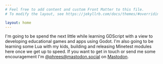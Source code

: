 ```yaml
---
# Feel free to add content and custom Front Matter to this file.
# To modify the layout, see https://jekyllrb.com/docs/themes/#overriding-theme-defaults

layout: home
---
```

I'm going to be spend the next little while learning GDScript with a view to developing educational games and apps using Godot.
I'm also going to be learning some Lua with my kids, building and releasing Minetest modules here once we get up to speed. 
If you want to get in touch or send me some encouragement I'm [@phrees@mastodon.social](https://mastodon.social/@phrees) on
<a rel="me" href="https://mastodon.social/@phrees">Mastodon</a>.